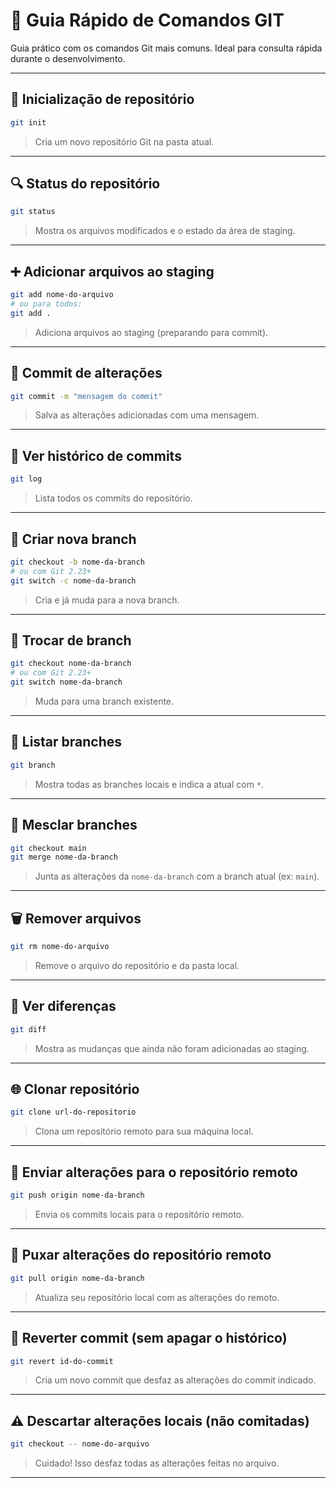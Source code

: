 # 📘 Guia Rápido de Comandos GIT

Guia prático com os comandos Git mais comuns. Ideal para consulta rápida durante o desenvolvimento.

---

## 📂 Inicialização de repositório

```bash
git init
```

> Cria um novo repositório Git na pasta atual.

---

## 🔍 Status do repositório

```bash
git status
```

> Mostra os arquivos modificados e o estado da área de staging.

---

## ➕ Adicionar arquivos ao staging

```bash
git add nome-do-arquivo
# ou para todos:
git add .
```

> Adiciona arquivos ao staging (preparando para commit).

---

## 💾 Commit de alterações

```bash
git commit -m "mensagem do commit"
```

> Salva as alterações adicionadas com uma mensagem.

---

## 🔄 Ver histórico de commits

```bash
git log
```

> Lista todos os commits do repositório.

---

## 🌿 Criar nova branch

```bash
git checkout -b nome-da-branch
# ou com Git 2.23+
git switch -c nome-da-branch
```

> Cria e já muda para a nova branch.

---

## 🔁 Trocar de branch

```bash
git checkout nome-da-branch
# ou com Git 2.23+
git switch nome-da-branch
```

> Muda para uma branch existente.

---

## 🔄 Listar branches

```bash
git branch
```

> Mostra todas as branches locais e indica a atual com `*`.

---

## 🔀 Mesclar branches

```bash
git checkout main
git merge nome-da-branch
```

> Junta as alterações da `nome-da-branch` com a branch atual (ex: `main`).

---

## 🗑️ Remover arquivos

```bash
git rm nome-do-arquivo
```

> Remove o arquivo do repositório e da pasta local.

---

## 🧪 Ver diferenças

```bash
git diff
```

> Mostra as mudanças que ainda não foram adicionadas ao staging.

---

## 🌐 Clonar repositório

```bash
git clone url-do-repositorio
```

> Clona um repositório remoto para sua máquina local.

---

## 🔼 Enviar alterações para o repositório remoto

```bash
git push origin nome-da-branch
```

> Envia os commits locais para o repositório remoto.

---

## 🔽 Puxar alterações do repositório remoto

```bash
git pull origin nome-da-branch
```

> Atualiza seu repositório local com as alterações do remoto.

---

## 🔁 Reverter commit (sem apagar o histórico)

```bash
git revert id-do-commit
```

> Cria um novo commit que desfaz as alterações do commit indicado.

---

## ⚠️ Descartar alterações locais (não comitadas)

```bash
git checkout -- nome-do-arquivo
```

> Cuidado! Isso desfaz todas as alterações feitas no arquivo.

---




